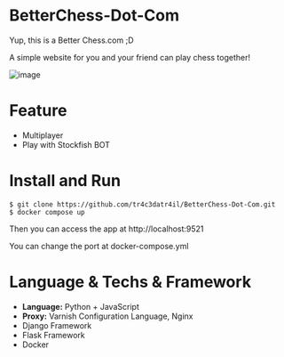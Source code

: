 # BetterChess-Dot-Com
Yup, this is a Better Chess.com ;D

A simple website for you and your friend can play chess together!

![image](https://github.com/tr4c3datr4il/BetterChess-Dot-Com/assets/31349426/bf31d7fb-ce0b-4ae8-aa3e-b8ed2a1d495c)

# Feature

- Multiplayer
- Play with Stockfish BOT

# Install and Run

```
$ git clone https://github.com/tr4c3datr4il/BetterChess-Dot-Com.git
$ docker compose up
```

Then you can access the app at http://localhost:9521

You can change the port at docker-compose.yml

# Language & Techs & Framework
- **Language:** Python + JavaScript
- **Proxy:** Varnish Configuration Language, Nginx
- Django Framework
- Flask Framework
- Docker
